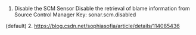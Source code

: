 1. Disable the SCM Sensor
Disable the retrieval of blame information from Source Control Manager
Key: sonar.scm.disabled

(default)
2. https://blog.csdn.net/sophiasofia/article/details/114085436